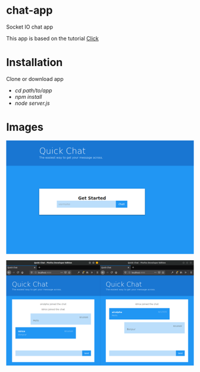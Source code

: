 # chat-app
Socket IO chat app 

This app is based on the tutorial [Click](https://www.youtube.com/watch?v=-0j_9LqsOkQ&list=PLDlWc9AfQBfbyGwhSlxg16mQGpGnauCwq)

# Installation
Clone or download app 

* *cd path/to/app*
* *npm install*
* *node server.js*

# Images

![First Screen](https://raw.githubusercontent.com/AIRALPHA/chat-app/master/public/images/first.png)

![First Screen](https://raw.githubusercontent.com/AIRALPHA/chat-app/master/public/images/second.png)



